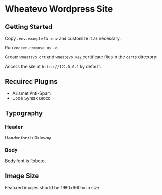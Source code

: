 # Wheatevo Wordpress Site

## Getting Started
Copy `.env.example` to `.env` and customize it as necessary.

Run `docker-compose up -d`.

Create `wheatevo.crt` and `wheatevo.key` certificate files in the `certs` directory:

Access the site at `https://127.0.0.1` by default.

## Required Plugins
* Akismet Anti-Spam
* Code Syntax Block

## Typography

### Header
Header font is Raleway.

### Body
Body font is Roboto.

## Image Size
Featured images should be 1980x660px in size.